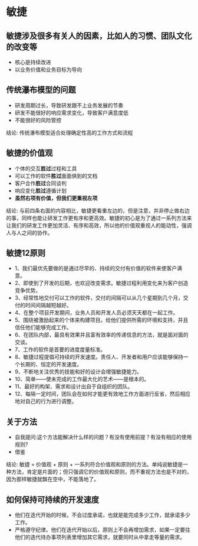 # 敏捷

## 敏捷涉及很多有关人的因素，比如人的习惯、团队文化的改变等

* 核心是持续改进
* 以业务价值和业务目标为导向

## 传统瀑布模型的问题

* 研发周期过长，导致研发跟不上业务发展的节奏
* 研发不能很好的响应需求变化，导致客户满意度低
* 不能很好的风险管控

结论: 传统瀑布模型适合处理确定性高的工作方式和流程

## 敏捷的价值观

* 个体的交互**胜过**过程和工具
* 可以工作的软件**胜过**面面俱到的文档
* 客户合作**胜过**合同谈判
* 响应变化**胜过**遵循计划
* **虽然右项有价值，但我们更重视左项**

结论: 与前四条右面的内容相比，敏捷更看重左边的，但是注意，并非停止做右边的事，同样也能让研发工作更有序和更高效。敏捷的初心是为了通过一系列方法来让我们的研发工作更加灵活、有序和高效，所以他的价值观重视人的能动性，强调人与人之间的协作。

## 敏捷12原则

* 1、我们最优先要做的是通过尽早的、持续的交付有价值的软件来使客户满意。
* 2、即使到了开发的后期，也欢迎改变需求。敏捷过程利用变化来为客户创造竞争优势。
* 3、经常性地交付可以工作的软件，交付的间隔可以从几个星期到几个月，交付的时间间隔越短越好。
* 4、在整个项目开发期间，业务人员和开发人员必须天天都在一起工作。
* 5、围绕被激励起来的个体来构建项目。给他们提供所需的环境和支持，并且信任他们能够完成工作。
* 6、在团队内部，最具有效果并且富有效率的传递信息的方法，就是面对面的交谈。
* 7、工作的软件是首要的进度度量标准。
* 8、敏捷过程提倡可持续的开发速度。责任人、开发者和用户应该能够保持一个长期的、恒定的开发速度。
* 9、不断地关注优秀的技能和好的设计会增强敏捷能力。
* 10、简单——使未完成的工作最大化的艺术——是根本的。
* 11、最好的构架、需求和设计出自于自组织的团队。
* 12、每隔一定时间，团队会在如何才能更有效地工作方面进行反省，然后相应地对自己的行为进行调整。

## 关于方法

* 自我提问:这个方法能解决什么样的问题？有没有使用前提？有没有相应的使用规则?
* 借鉴

结论: 敏捷 = 价值观 + 原则 + 一系列符合价值观和原则的方法。单纯说敏捷是一种方法，肯定是片面的；但只强调它的价值观和原则，而不重视方法也是不对的，因为那样敏捷就飘在空中，不能落地了。

## 如何保持可持续的开发速度

* 他们在迭代开始的时候，不会过度承诺，也就是能完成多少工作，就承诺多少工作。
* 严格遵守纪律。他们在迭代开始以后，原则上不会再增加需求，如果一定要往他们的迭代待办事项列表里增加其它需求，就要同时从中拿走等量的需求。
